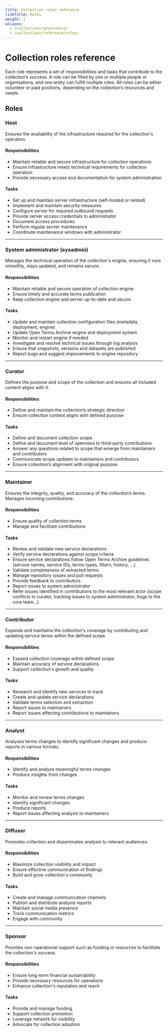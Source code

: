 ```yaml
---
title: Collection roles reference
linkTitle: Roles
weight: 1
aliases: 
  - /collections/governance/
  - /collections/reference/roles/
---
```


# Collection roles reference

Each role represents a set of responsibilities and tasks that contribute to the collection’s success. A role can be filled by one or multiple people or organisations, and one entity can fulfill multiple roles. All roles can be either volunteer or paid positions, depending on the collection’s resources and needs.

## Roles

### Host

Ensures the availability of the infrastructure required for the collection's operation.

#### Responsibilities

- Maintain reliable and secure infrastructure for collection operations
- Ensure infrastructure meets technical requirements for collection operation
- Provide necessary access and documentation for system administration

#### Tasks

- Set up and maintain server infrastructure (self-hosted or rented)
- Implement and maintain security measures
- Configure server for required outbound requests
- Provide server access credentials to administrator
- Document access procedures
- Perform regular server maintenance
- Coordinate maintenance windows with administrator

---

### System administrator (sysadmin)

Manages the technical operation of the collection's engine, ensuring it runs smoothly, stays updated, and remains secure.

#### Responsibilities

- Maintain reliable and secure operation of collection engine
- Ensure timely and accurate terms publication
- Keep collection engine and server up-to-date and secure

#### Tasks

- Update and maintain collection configuration files (metadata, deployment, engine)
- Update Open Terms Archive engine and deployment system
- Monitor and restart engine if needed
- Investigate and resolve technical issues through log analysis
- Ensure that snapshots, versions and datasets are published
- Report bugs and suggest improvements to engine repository

---

### Curator

Defines the purpose and scope of the collection and ensures all included content aligns with it.

#### Responsibilities

- Define and maintain the collection’s strategic direction
- Ensure collection content aligns with defined purpose

#### Tasks

- Define and document collection scope
- Define and document level of openness to third-party contributions
- Answer any questions related to scope that emerge from maintainers and contributors
- Communicate scope updates to maintainers and contributors
- Ensure collection’s alignment with original purpose

---

### Maintainer

Ensures the integrity, quality, and accuracy of the collection’s terms. Manages incoming contributions.

#### Responsibilities

- Ensure quality of collection terms
- Manage and facilitate contributions

#### Tasks

- Review and validate new service declarations
- Verify service declarations against scope criteria
- Ensure service declarations follow Open Terms Archive guidelines (service names, service IDs, terms types, filters, history, …)
- Validate completeness of extracted terms
- Manage repository issues and pull requests
- Provide feedback to contributors
- Report issues to system administrator
- Refer issues identified in contributions to the most relevant actor (scope conflicts to curator, tracking issues to system administrator, bugs to the core team…)

---

### Contributor

Expands and maintains the collection's coverage by contributing and updating service terms within the defined scope.

#### Responsibilities

- Expand collection coverage within defined scope
- Maintain accuracy of service declarations
- Support collection's growth and quality

#### Tasks

- Research and identify new services to track
- Create and update service declarations
- Validate terms selection and extraction
- Report issues to maintainers
- Report issues affecting contributions to maintainers

---

### Analyst

Analyses terms changes to identify significant changes and produce reports in various formats.

#### Responsibilities

- Identify and analyze meaningful terms changes
- Produce insights from changes

#### Tasks

- Monitor and review terms changes
- Identify significant changes
- Produce reports
- Report issues affecting analysis to maintainers

---

### Diffuser

Promotes collection and disseminates analysis to relevant audiences.

#### Responsibilities

- Maximize collection visibility and impact
- Ensure effective communication of findings
- Build and grow collection's community

#### Tasks

- Create and manage communication channels
- Publish and distribute analysis reports
- Maintain social media presence
- Track communication metrics
- Engage with community

---

### Sponsor

Provides non-operational support such as funding or resources to facilitate the collection's success.

#### Responsibilities

- Ensure long-term financial sustainability
- Provide necessary resources for operations
- Enhance collection's reputation and reach

#### Tasks

- Provide and manage funding
- Support collection promotion
- Leverage network for visibility
- Advocate for collection adoption
